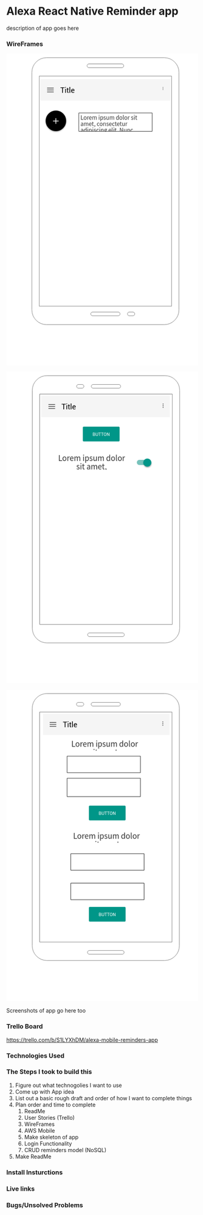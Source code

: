 # Alexa React Native Reminder app

description of app goes here

### WireFrames

![alt text](https://github.com/chadkeeven/alexa-mobile-reminder-app/blob/master/wireFrames/home_page.png "Home Page")

![alt text](https://github.com/chadkeeven/alexa-mobile-reminder-app/blob/master/wireFrames/settings.png "Settings Page")

![alt text](https://github.com/chadkeeven/alexa-mobile-reminder-app/blob/master/wireFrames/signup.png "Signup Page")

Screenshots of app go here too

### Trello Board 

https://trello.com/b/S1LYXhDM/alexa-mobile-reminders-app

### Technologies Used

### The Steps I took to build this 

1. Figure out what technogolies I want to use
2. Come up with App idea
3. List out a basic rough draft and order of how I want to complete things
4. Plan order and time to complete
	1. ReadMe
	2. User Stories (Trello)
	3. WireFrames
	4. AWS Mobile
	5. Make skeleton of app
	6. Login Functionality
	7. CRUD reminders model (NoSQL)
5. Make ReadMe

### Install Insturctions

### Live links

### Bugs/Unsolved Problems




